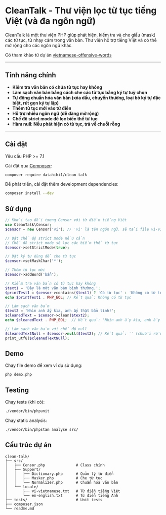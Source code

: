 # CleanTalk - Thư viện lọc từ tục tiếng Việt (và đa ngôn ngữ)

CleanTalk là một thư viện PHP giúp phát hiện, kiểm tra và che giấu (mask) các từ tục, từ nhạy cảm trong văn bản. Thư viện hỗ trợ tiếng Việt và có thể mở rộng cho các ngôn ngữ khác.

Có tham khảo từ dự án [vietnamese-offensive-words](https://github.com/blue-eyes-vn/vietnamese-offensive-words)

---

## Tính năng chính

- **Kiểm tra văn bản có chứa từ tục hay không**
- **Làm sạch văn bản bằng cách che các từ tục bằng ký tự tuỳ chọn**
- **Tự động chuẩn hóa văn bản (xóa dấu, chuyển thường, loại bỏ ký tự đặc biệt, rút gọn ký tự lặp)**
- **Thêm từ tục mới vào từ điển**
- **Hỗ trợ nhiều ngôn ngữ (dễ dàng mở rộng)**
- **Chế độ strict mode để lọc biến thể từ tục**
- **Hàm null: Nếu phát hiện có từ tục, trả về chuỗi rỗng**

---

## Cài đặt

Yêu cầu PHP >= 7.1

Cài đặt qua [Composer](https://getcomposer.org/):

```bash
composer require datahihi1/clean-talk
```

Để phát triển, cài đặt thêm development dependencies:

```bash
composer install --dev
```

## Sử dụng

```PHP
// Khởi tạo đối tượng Censor với từ điển tiếng Việt
use CleanTalk\Censor;
$censor = new Censor('vi'); // 'vi' là tên ngôn ngữ, sẽ tải file vi-vietnamese.txt

// Bật chế độ strict mode nếu cần
// Chế độ strict mode sẽ lọc các biến thể từ tục
$censor->setStrictMode(true);

// Đặt ký tự dùng để che từ tục
$censor->setMaskChar('*');

// Thêm từ tục mới
$censor->addWord('bẩn');

// Kiểm tra văn bản có từ tục hay không
$text1 = 'Đây là một văn bản bình thường.';
$printTest1 = $censor->contains($text1) ? 'Có từ tục' : 'Không có từ tục';
echo $printTest1 . PHP_EOL; // Kết quả: Không có từ tục

// Làm sạch văn bản
$text2 = 'Nhìn anh ấy kìa, anh ấy thật bẩn tính!';
$cleanedText = $censor->clean($text2);
echo $cleanedText . PHP_EOL;  // Kết quả: 'Nhìn anh ấy kìa, anh ấy thật *** tính!'

// Làm sạch văn bản với chế độ null
$cleanedTextNull = $censor->null($text2); // Kết quả: '' (chuỗi rỗng vì có từ tục)
print_utf8($cleanedTextNull);
```

## Demo

Chạy file demo để xem ví dụ sử dụng:

```bash
php demo.php
```

## Testing

Chạy tests (khi có):

```bash
./vendor/bin/phpunit
```

Chạy static analysis:

```bash
./vendor/bin/phpstan analyse src/
```

## Cấu trúc dự án

```
clean-talk/
├── src/
│   ├── Censor.php              # Class chính
│   ├── Support/
│   │   ├── Dictionary.php      # Quản lý từ điển
│   │   ├── Masker.php          # Che từ tục
│   │   └── Normalizer.php      # Chuẩn hóa văn bản
│   └── locale/
│       ├── vi-vietnamese.txt   # Từ điển tiếng Việt
│       └── en-english.txt      # Từ điển tiếng Anh
├── tests/                      # Unit tests
├── composer.json
└── readme.md
```
